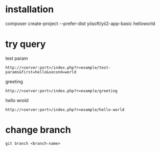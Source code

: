 # installation
composer create-project --prefer-dist yiisoft/yii2-app-basic helloworld 

# try query
test param

    http://<server:port>/index.php?r=example/test-params&first=hello&second=world

greeting

    http://<server:port>/index.php?r=example/greeting

hello wrold

    http://<server:port>/index.php?r=example/hello-world
    
    
# change branch
    
    git branch <branch-name>



